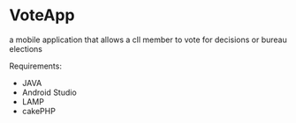 # VoteApp
a mobile application that allows a cll member to vote for decisions or bureau elections

Requirements:
* JAVA
* Android Studio
* LAMP
* cakePHP
